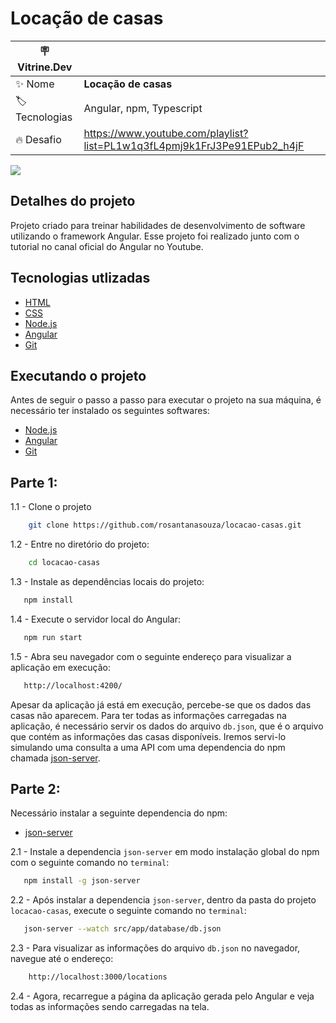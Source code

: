# Locação de casas

| :placard: Vitrine.Dev |     |
| -------------  | --- |
| :sparkles: Nome        | **Locação de casas**
| :label: Tecnologias | Angular, npm, Typescript
| :fire: Desafio     | https://www.youtube.com/playlist?list=PL1w1q3fL4pmj9k1FrJ3Pe91EPub2_h4jF

<!-- Inserir imagem com a #vitrinedev ao final do link -->
![](https://via.placeholder.com/1200x500.png?text=imagem+lindona+do+meu+projeto#vitrinedev)

## Detalhes do projeto

Projeto criado para treinar habilidades de desenvolvimento de software utilizando o framework Angular. Esse projeto foi realizado junto com o tutorial no canal oficial do Angular no Youtube.

## Tecnologias utlizadas

- [HTML](https://developer.mozilla.org/pt-BR/docs/Web/HTML)
- [CSS](https://developer.mozilla.org/pt-BR/docs/Web/CSS)
- [Node.js](https://nodejs.org/en)
- [Angular](https://angular.io/)
- [Git](https://git-scm.com/downloads)


## Executando o projeto
Antes de seguir o passo a passo para executar o projeto na sua máquina, é necessário ter instalado os seguintes softwares:

- [Node.js](https://nodejs.org/en)
- [Angular](https://angular.io/)
- [Git](https://git-scm.com/downloads)

## Parte 1: 

1.1 - Clone o projeto
```bash
    git clone https://github.com/rosantanasouza/locacao-casas.git
```

1.2 - Entre no diretório do projeto:
```bash
    cd locacao-casas
```

1.3 - Instale as dependências locais do projeto:
```bash
   npm install
```

1.4 - Execute o servidor local do Angular:
```bash
   npm run start
```

1.5 - Abra seu navegador com o seguinte endereço para visualizar a aplicação em execução:
```bash
   http://localhost:4200/
```

Apesar da aplicação já está em execução, percebe-se que os dados das casas não aparecem. Para ter todas as informações carregadas na aplicação, é necessário servir os dados do arquivo `db.json`, que é o arquivo que contém as informações das casas disponíveis. Iremos servi-lo simulando uma consulta a uma API com uma dependencia do npm chamada [json-server](https://www.npmjs.com/package/json-server).

## Parte 2:
Necessário instalar a seguinte dependencia do npm:

- [json-server](https://www.npmjs.com/package/json-server)

2.1 - Instale a dependencia `json-server` em modo instalação global do npm com o seguinte comando no `terminal`:
```bash
   npm install -g json-server
```

2.2 - Após instalar a dependencia `json-server`, dentro da pasta do projeto `locacao-casas`, execute o seguinte comando no `terminal`:
```bash
   json-server --watch src/app/database/db.json
```

2.3 - Para visualizar as informações do arquivo `db.json` no navegador, navegue até o endereço:
```bash
    http://localhost:3000/locations
```

2.4 - Agora, recarregue a página da aplicação gerada pelo Angular e veja todas as informações sendo carregadas na tela.